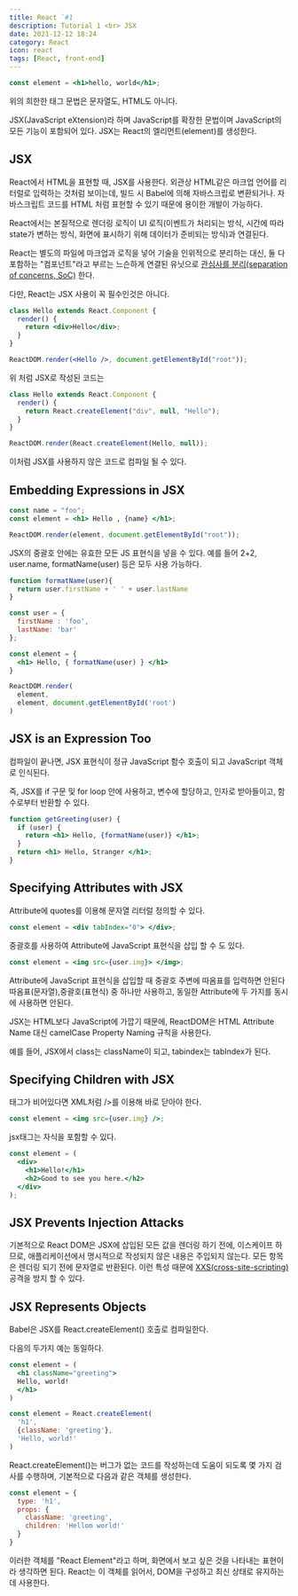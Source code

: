 ```yaml
---
title: React `#1
description: Tutorial 1 <br> JSX
date: 2021-12-12 18:24
category: React
icon: react
tags: [React, front-end]
---
```


```jsx
const element = <h1>hello, world</h1>;
```

위의 희한한 태그 문법은 문자열도, HTML도 아니다.

JSX(JavaScript eXtension)라 하며 JavaScript를 확장한 문법이며 JavaScript의 모든 기능이 포함되어 있다. JSX는 React의 엘리먼트(element)를 생성한다.

## JSX

React에서 HTML을 표현할 때, JSX를 사용한다. 외관상 HTML같은 마크업 언어를 리터럴로 입력하는 것처럼 보이는데, 빌드 시 Babel에 의해 자바스크립로 변환되거나. 자바스크립트 코드를 HTML 처럼 표현할 수 있기 때문에 용이한 개발이 가능하다.

React에서는 본질적으로 렌더링 로직이 UI 로직(이벤트가 처리되는 방식, 시간에 따라 state가 변하는 방식, 화면에 표시하기 위해 데이터가 준비되는 방식)과 연결된다.

React는 별도의 파일에 마크업과 로직을 넣어 기술을 인위적으로 분리하는 대신, 둘 다 포함하는 "컴포넌트"라고 부르는 느슨하게 연결된 유닛으로 [관심사를 분리(separation of concerns, SoC)](https://ko.wikipedia.org/wiki/%EA%B4%80%EC%8B%AC%EC%82%AC_%EB%B6%84%EB%A6%AC) 한다.

다만, React는 JSX 사용이 꼭 필수인것은 아니다.

```jsx
class Hello extends React.Component {
  render() {
    return <div>Hello</div>;
  }
}

ReactDOM.render(<Hello />, document.getElementById("root"));
```

위 처럼 JSX로 작성된 코드는

```js
class Hello extends React.Component {
  render() {
    return React.createElement("div", null, "Hello");
  }
}

ReactDOM.render(React.createElement(Hello, null));
```

이처럼 JSX를 사용하지 않은 코드로 컴파일 될 수 있다.

## Embedding Expressions in JSX

```jsx
const name = "foo";
const element = <h1> Hello , {name} </h1>;

ReactDOM.render(element, document.getElementById("root"));
```

JSX의 중괄호 안에는 유효한 모든 JS 표현식을 넣을 수 있다. 예를 들어
<span class="code-variable">2+2</span>,
<span class="code-variable">user.name</span>,
<span class="code-variable">formatName(user)</span> 등은 모두 사용 가능하다.

```jsx
function formatName(user){
  return user.firstName + ' ' + user.lastName
}

const user = {
  firstName : 'foo',
  lastName: 'bar'
};

const element = {
  <h1> Hello, { formatName(user) } </h1>
}

ReactDOM.render(
  element,
  element, document.getElementById('root')
)
```

## JSX is an Expression Too

컴파일이 끝나면, JSX 표현식이 정규 JavaScript 함수 호출이 되고 JavaScript 객체로 인식된다.

즉, JSX를
<span class="code-variable"> if </span> 구문 및
<span class="code-variable"> for</span> loop 안에 사용하고,
변수에 할당하고, 인자로 받아들이고, 함수로부터 반환할 수 있다.

```jsx
function getGreeting(user) {
  if (user) {
    return <h1> Hello, {formatName(user)} </h1>;
  }
  return <h1> Hello, Stranger </h1>;
}
```

## Specifying Attributes with JSX

Attribute에 quotes를 이용해 문자열 리터럴 정의할 수 있다.

```jsx
const element = <div tabIndex="0"> </div>;
```

중괄호를 사용하여 Attribute에 JavaScript 표현식을 삽입 할 수 도 있다.

```jsx
const element = <img src={user.img}> </img>;
```

Attribute에 JavaScript 표현식을 삽입할 때 중괄호 주변에 따옴표를 입력하면 안된다
따옴표(문자열),중괄호(표현식) 중 하나만 사용하고, 동일한 Attribute에 두 가지를 동시에 사용하면 안된다.

JSX는 HTML보다 JavaScript에 가깝기 때문에, ReactDOM은 HTML Attribute Name 대신 camelCase Property Naming 규칙을 사용한다.

예를 들어, JSX에서 class는 <span class="code-variable">className</span>이 되고,
tabindex는 <span class="code-variable">tabIndex</span>가 된다.

## Specifying Children with JSX

태그가 비어있다면 XML처럼 <span class="code-variable">/></span>를 이용해 바로 닫아야 한다.

```jsx
const element = <img src={user.img} />;
```

jsx태그는 자식을 포함할 수 있다.

```jsx
const element = (
  <div>
    <h1>Hello!</h1>
    <h2>Good to see you here.</h2>
  </div>
);
```

## JSX Prevents Injection Attacks

기본적으로 React DOM은 JSX에 삽입된 모든 값을 렌더링 하기 전에, 이스케이프 하므로, 애플리케이션에서 명시적으로 작성되지 않은 내용은 주입되지 않는다. 모든 항목은 렌더링 되기 전에 문자열로 반환된다. 이런 특성 때문에 [XXS(cross-site-scripting)](https://ko.wikipedia.org/wiki/%EC%82%AC%EC%9D%B4%ED%8A%B8_%EA%B0%84_%EC%8A%A4%ED%81%AC%EB%A6%BD%ED%8C%85) 공격을 방지 할 수 있다.

## JSX Represents Objects

Babel은 JSX를 React.createElement() 호출로 컴파일한다.

다음의 두가지 예는 동일하다.

```jsx
const element = (
  <h1 className="greeting">
  Hello, world!
  </h1>
)
```

```jsx
const element = React.createElement(
  'h1',
  {className: 'greeting'},
  'Hello, world!'
)
```

<span class="code-variable"> React.createElement()</span>는 버그가 없는 코드를 작성하는데 도움이 되도록 몇 가지 검사를 수행하며, 기본적으로 다음과 같은 객체를 생성한다.


```jsx
const element = {
  type: 'h1',
  props: {
    className: 'greeting',
    children: 'Hellom world!'
  }
}
```

이러한 객체를 "React Element"라고 하며, 화면에서 보고 싶은 것을 나타내는 표현이라 생각하면 된다. React는 이 객체를 읽어서, DOM을 구성하고 최신 상태로 유지하는 데 사용한다.